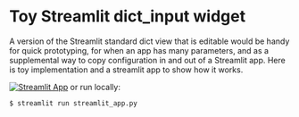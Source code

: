 # Toy Streamlit dict_input widget

A version of the Streamlit standard dict view that is editable would be handy for quick prototyping, for when an app has many parameters, and as a supplemental way to copy configuration in and out of a Streamlit app. Here is toy implementation and a streamlit app to show how it works.

[![Streamlit App](https://static.streamlit.io/badges/streamlit_badge_black_white.svg)](https://share.streamlit.io/robwalton/streamlit-toy-dict-input) or run locally:

    $ streamlit run streamlit_app.py



